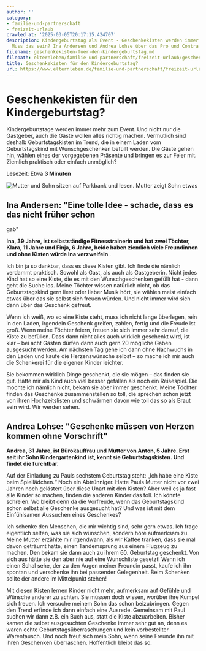 ```yaml
---
author: ''
category:
- familie-und-partnerschaft
- freizeit-urlaub
crawled_at: '2025-03-05T20:17:15.424707'
description: Kindergeburtstag als Event - Geschenkekisten werden immer beliebter.
  Muss das sein? Ina Andersen und Andrea Lohse über das Pro und Contra der Geschenk-Idee.
filename: geschenkekisten-fuer-den-kindergeburtstag.md
filepath: elternleben/familie-und-partnerschaft/freizeit-urlaub/geschenkekisten-fuer-den-kindergeburtstag.md
title: Geschenkekisten für den Kindergeburtstag?
url: https://www.elternleben.de/familie-und-partnerschaft/freizeit-urlaub/geschenkekisten-fuer-den-kindergeburtstag/
---
```


#  Geschenkekisten für den Kindergeburtstag?

Kindergeburtstage werden immer mehr zum Event. Und nicht nur die Gastgeber,
auch die Gäste wollen alles richtig machen. Vermutlich sind deshalb
Geburtstagskisten im Trend, die in einem Laden vom Geburtstagskind mit
Wunschgeschenken befüllt werden. Die Gäste gehen hin, wählen eines der
vorgegebenen Präsente und bringen es zur Feier mit. Ziemlich praktisch oder
einfach unmöglich?

Lesezeit: Etwa **3 Minuten**

![Mutter und Sohn sitzen auf Parkbank und lesen. Mutter zeigt Sohn
etwas](/fileadmin/_processed_/5/4/csm_pro_u_con_Geschenkboxen_fuer_Geburtstagskinder_292d14bd28.jpg)



##  Ina Andersen: "Eine tolle Idee - schade, dass es das nicht früher schon
gab"

**Ina, 39 Jahre, ist selbstständige Fitnesstrainerin und hat zwei Töchter,
Klara, 11 Jahre und Finja, 6 Jahre, beide haben ziemlich viele Freundinnen und
ohne Kisten würde Ina verzweifeln** _._  
  
Ich bin ja so dankbar, dass es diese Kisten gibt. Ich finde die nämlich
verdammt praktisch. Sowohl als Gast, als auch als Gastgeberin. Nicht jedes
Kind hat so eine Kiste, die es mit den Wunschgeschenken gefüllt hat - dann
geht die Suche los. Meine Töchter wissen natürlich nicht, ob das
Geburtstagskind gern liest oder lieber Musik hört, sie wählen meist einfach
etwas über das sie selbst sich freuen würden. Und nicht immer wird sich dann
über das Geschenk gefreut.  
  
Wenn ich weiß, wo so eine Kiste steht, muss ich nicht lange überlegen, rein in
den Laden, irgendein Geschenk greifen, zahlen, fertig und die Freude ist groß.
Wenn meine Töchter feiern, freuen sie sich immer sehr darauf, die Kiste zu
befüllen. Dass dann nicht alles auch wirklich geschenkt wird, ist klar – bei
acht Gästen dürfen dann auch gern 20 mögliche Gaben ausgesucht werden. Am
nächsten Tag gehe ich dann ohne Nachwuchs in den Laden und kaufe die
Herzenswünsche selbst – so mache ich mir auch die Schenkerei für die eigenen
Kinder leichter.  
  
Sie bekommen wirklich Dinge geschenkt, die sie mögen – das finden sie gut.
Hätte mir als Kind auch viel besser gefallen als noch ein Reisespiel. Die
mochte ich nämlich nicht, bekam sie aber immer geschenkt. Meine Töchter finden
das Geschenke zusammenstellen so toll, die sprechen schon jetzt von ihren
Hochzeitslisten und schwärmen davon wie toll das so als Braut sein wird. Wir
werden sehen.



##  Andrea Lohse: "Geschenke müssen von Herzen kommen ohne Vorschrift"

**Andrea, 31 Jahre, ist Bürokauffrau und Mutter von Anton, 5 Jahre. Erst seit
ihr Sohn Kindergartenkind ist, kennt sie Geburtstagskisten. Und findet die
furchtbar.**  
  
Auf der Einladung zu Pauls sechstem Geburtstag steht: „Ich habe eine Kiste
beim Spiellädchen.“ Noch ein Abtrünniger. Hatte Pauls Mutter nicht vor zwei
Jahren noch gelästert über diese Unart mit den Kisten? Aber weil es ja fast
alle Kinder so machen, finden die anderen Kinder das toll. Ich könnte
schreien. Wo bleibt denn da die Vorfreude, wenn das Geburtstagskind schon
selbst alle Geschenke ausgesucht hat? Und was ist mit dem Einfühlsamen
Aussuchen eines Geschenkes?  
  
Ich schenke den Menschen, die mir wichtig sind, sehr gern etwas. Ich frage
eigentlich selten, was sie sich wünschen, sondern höre aufmerksam zu. Meine
Mutter erzählte mir irgendwann, als wir Kaffee tranken, dass sie mal davon
geträumt hatte, einen Tandemsprung aus einem Flugzeug zu machen. Den bekam sie
dann auch zu ihrem 60. Geburtstag geschenkt. Von sich aus hätte sie den aber
nie auf eine Wunschliste gesetzt! Wenn ich einen Schal sehe, der zu den Augen
meiner Freundin passt, kaufe ich ihn spontan und verschenke ihn bei passender
Gelegenheit. Beim Schenken sollte der andere im Mittelpunkt stehen!  
  
Mit diesen Kisten lernen Kinder nicht mehr, aufmerksam auf Gefühle und Wünsche
anderer zu achten. Sie müssen doch wissen, worüber ihre Kumpel sich freuen.
Ich versuche meinem Sohn das schon beizubringen. Gegen den Trend erfinde ich
dann einfach eine Ausrede. Gemeinsam mit Paul suchen wir dann z.B. ein Buch
aus, statt die Kiste abzuarbeiten. Bisher kamen die selbst ausgesuchten
Geschenke immer sehr gut an, denn es waren echte Geburtstagsüberraschungen und
kein vorbestellter Warentausch. Und noch freut sich mein Sohn, wenn seine
Freunde ihn mit ihren Geschenken überraschen. Hoffentlich bleibt das so.


